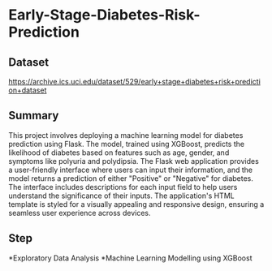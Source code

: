 # Early-Stage-Diabetes-Risk-Prediction

## Dataset
https://archive.ics.uci.edu/dataset/529/early+stage+diabetes+risk+prediction+dataset

## Summary
This project involves deploying a machine learning model for diabetes prediction using Flask. The model, trained using XGBoost, predicts the likelihood of diabetes based on features such as age, gender, and symptoms like polyuria and polydipsia. The Flask web application provides a user-friendly interface where users can input their information, and the model returns a prediction of either "Positive" or "Negative" for diabetes. The interface includes descriptions for each input field to help users understand the significance of their inputs. The application's HTML template is styled for a visually appealing and responsive design, ensuring a seamless user experience across devices.

## Step
*Exploratory Data Analysis
*Machine Learning Modelling using XGBoost
